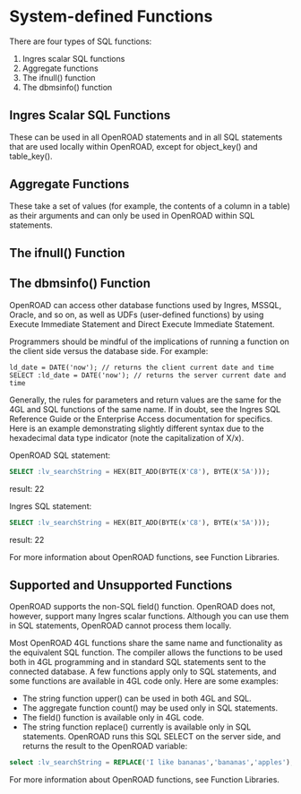 # System-defined Functions

There are four types of SQL functions:

1. Ingres scalar SQL functions
2. Aggregate functions
3. The ifnull() function
4. The dbmsinfo() function

## Ingres Scalar SQL Functions

These can be used in all OpenROAD statements and in all SQL statements that are used locally within OpenROAD, except for object_key() and table_key().

## Aggregate Functions

These take a set of values (for example, the contents of a column in a table) as their arguments and can only be used in OpenROAD within SQL statements.

## The ifnull() Function

## The dbmsinfo() Function

OpenROAD can access other database functions used by Ingres, MSSQL, Oracle, and so on, as well as UDFs (user-defined functions) by using Execute Immediate Statement and Direct Execute Immediate Statement.

Programmers should be mindful of the implications of running a function on the client side versus the database side. For example:

```
ld_date = DATE('now'); // returns the client current date and time
SELECT :ld_date = DATE('now'); // returns the server current date and time
```

Generally, the rules for parameters and return values are the same for the 4GL and SQL functions of the same name. If in doubt, see the Ingres SQL Reference Guide or the Enterprise Access documentation for specifics. Here is an example demonstrating slightly different syntax due to the hexadecimal data type indicator (note the capitalization of X/x).

OpenROAD SQL statement:
```sql
SELECT :lv_searchString = HEX(BIT_ADD(BYTE(X'C8'), BYTE(X'5A')));
```
result: 22

Ingres SQL statement:
```sql
SELECT :lv_searchString = HEX(BIT_ADD(BYTE(x'C8'), BYTE(x'5A')));
```
result: 22

For more information about OpenROAD functions, see Function Libraries.

## Supported and Unsupported Functions

OpenROAD supports the non-SQL field() function. OpenROAD does not, however, support many Ingres scalar functions. Although you can use them in SQL statements, OpenROAD cannot process them locally.

Most OpenROAD 4GL functions share the same name and functionality as the equivalent SQL function. The compiler allows the functions to be used both in 4GL programming and in standard SQL statements sent to the connected database. A few functions apply only to SQL statements, and some functions are available in 4GL code only. Here are some examples:

- The string function upper() can be used in both 4GL and SQL.
- The aggregate function count() may be used only in SQL statements.
- The field() function is available only in 4GL code.
- The string function replace() currently is available only in SQL statements. OpenROAD runs this SQL SELECT on the server side, and returns the result to the OpenROAD variable:

```sql
select :lv_searchString = REPLACE('I like bananas','bananas','apples');
```

For more information about OpenROAD functions, see Function Libraries.
